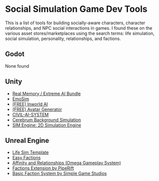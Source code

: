 # Social Simulation Game Dev Tools

This is a list of tools for building socially-aware characters, character relationships, and NPC social interactions in games. 
I found these on the various asset stores/marketplaces using the search terms: life simulation, social simulation, personality,
relationships, and factions.

## Godot

None found

## Unity

* [Real Memory / Extreme AI Bundle](https://assetstore.unity.com/packages/tools/ai/realmemory-v1-extreme-ai-v2-bundle-85239)
* [EmoSim](https://assetstore.unity.com/packages/tools/ai/emosim-emotion-simulation-174898)
* [(FREE) Inworld AI](https://assetstore.unity.com/packages/tools/ai/ai-characters-dialogue-for-unity-inworld-229406)
* [(FREE) Avatar Generator](https://assetstore.unity.com/packages/tools/avatar-generator-81473)
* [CIVIL-AI-SYSTEM](https://assetstore.unity.com/packages/tools/ai/civil-ai-system-231069)
* [Cerebrum Background Simulation](https://assetstore.unity.com/packages/tools/ai/cerebrum-background-simulation-161424#content)
* [SIM Engine: 2D Simulation Engine](https://assetstore.unity.com/packages/templates/systems/sim-engine-2d-simulation-engine-120797)

## Unreal Engine

* [Life Sim Template](https://www.unrealengine.com/marketplace/en-US/product/life-sim-template/questions)
* [Easy Factions](https://www.unrealengine.com/marketplace/en-US/product/easy-fractions)
* [Affinity and Relationships (Omega Gameplay System)](https://www.unrealengine.com/marketplace/en-US/product/omega-gameplay-system-affinity-relationships)
* [Factions Extension by PipeRift](https://github.com/PipeRift/FactionsExtension)
* [Basic Faction System by Simple Game Studios](https://www.unrealengine.com/marketplace/en-US/product/basic-faction-system)
